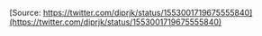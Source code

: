 [Source: https://twitter.com/diprjk/status/1553001719675555840](https://twitter.com/diprjk/status/1553001719675555840)